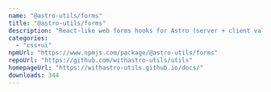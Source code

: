 ```yaml
---
name: "@astro-utils/forms"
title: "@astro-utils/forms"
description: "React-like web forms hooks for Astro (server + client validation)"
categories:
  - "css+ui"
npmUrl: "https://www.npmjs.com/package/@astro-utils/forms"
repoUrl: "https://github.com/withastro-utils/utils"
homepageUrl: "https://withastro-utils.github.io/docs/"
downloads: 344
---
```

